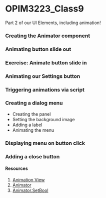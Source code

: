 # OPIM3223_Class9
Part 2 of our UI Elements, including animation!


### Creating the Animator component

### Animating button slide out

### Exercise: Animate button slide in

### Animating our Settings button

### Triggering animations via script

### Creating a dialog menu
- Creating the panel
- Setting the background image
- Adding a label
- Animating the menu

### Displaying menu on button click

### Adding a close button

#### Resources
1. [Animation View](https://docs.unity3d.com/Manual/animeditor-UsingAnimationEditor.html)
2. [Animator](https://docs.unity3d.com/ScriptReference/Animator.html)
3. [Animator.SetBool](https://docs.unity3d.com/ScriptReference/Animator.SetBool.html)
